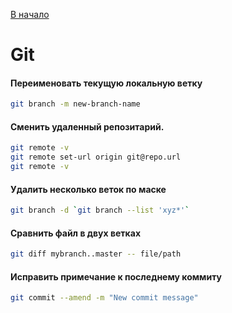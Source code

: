 [В начало](README.md)

# Git

#### Переименовать текущую локальную ветку
```sh
git branch -m new-branch-name
```

#### Сменить удаленный репозитарий.
```sh
git remote -v
git remote set-url origin git@repo.url
git remote -v
```

#### Удалить несколько веток по маске
```sh
git branch -d `git branch --list 'xyz*'`
```

#### Сравнить файл в двух ветках
```sh
git diff mybranch..master -- file/path
```

#### Исправить примечание к последнему коммиту
```sh
git commit --amend -m "New commit message"
```